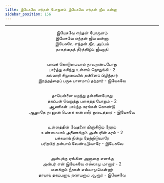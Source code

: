 ```yaml
---
title: இயேசுவே எந்தன் போஜனம் இயேசுவே எந்தன் ஜீவ மன்னா
sidebar_position: 156
---
```


---
<center>
இயேசுவே எந்தன் போஜனம்<br/>
இயேசுவே எந்தன் ஜீவ மன்னா<br/>
இயேசுவே எந்தன் ஜீவ அப்பம்<br/>
தாகத்தைத் தீர்த்திடும் ஜீவநதி<br/><br/>

பாவக் கொடுமையால் நாவறண்டபோது<br/>
பார்த்து கசிந்து உள்ளம் நொறுங்கி - 2<br/>
கல்வாரி சிலுவையில் தன்னைப் பிழிந்தார்<br/>
இரத்தத்தைப் பருக பானமாய் தந்தார்        - இயேசுவே<br/><br/>

தாயென்னை மறந்து தள்ளினபோது<br/>
தகப்பன் வெறுத்து பகைத்த போதும் - 2<br/>
ஆணிகள் பாய்ந்த கரங்கள் கொண்டு<br/>
ஆழாதே நானுண்டெனக் கண்ணீர் துடைத்தார்     - இயேசுவே<br/><br/>

உள்ளத்தின் வேதனை மிஞ்சிடும் நேரம்<br/>
உண்மையாய் அணைக்கும் அன்பரின் கரம் - 2<br/>
பக்கமாய் நின்று தேற்றிடுவாரே<br/>
பரிதபித் தன்பாய் வேண்டிடுவாரே            - இயேசுவே<br/><br/>

அன்புக்கு ஏங்கின அனாதை எனக்கு<br/>
அன்பர் என் இயேசுவே எல்லாமு மானார் - 2<br/>
எனக்கும் நீதான் எல்லாமுமென்றார்<br/>
தாயாய் தகப்பனாய் நண்பனாய் ஆனார்        - இயேசுவே
</center>